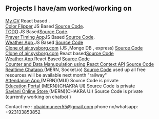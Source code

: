 ## Projects I have/am worked/working on 
[My CV](https://obaid-muneer-cv.netlify.app) React based .<br/>
[Color Flipper](https://obaidmuneer.github.io/color-flipper/) JS Based [Source Code](https://github.com/obaidmuneer/color-flipper).<br/>
[TODO](https://obaidmuneer.github.io/todo/) JS Based[Source Code](https://github.com/obaidmuneer/todo).<br/>
[Prayer Timing App](https://obaidmuneer.github.io/prayer-timing/)JS Based [Source Code](https://github.com/obaidmuneer/prayer-timing).<br/>
[Weather App ](https://obaidmuneer.github.io/weather-app/)JS Based [Source Code](https://github.com/obaidmuneer/weather-app)<br/>
[Clone of air.sysborg.com](https://obaidmuneer.github.io/cloud-todo/) (JS ,Mongo DB , express) [Source Code](https://github.com/obaidmuneer/cloud-todo)<br/>
[Clone of air.sysborg.com](https://lighthearted-lily-2db6b4.netlify.app/) React based[Source Code](https://github.com/obaidmuneer/react-todo)<br/>
[Weather App ](https://weather-app-d348f.web.app)React Based [Source Code](https://github.com/obaidmuneer/react-weather-app)<br/> 
[Counter and Data Manupulation using React Context API](https://react-context-28bc3.web.app) [Source Code](https://github.com/obaidmuneer/react-context)<br/>
[Realtime Chatapp ](https://react-chatapp-aaa1f.web.app)(MERN, Socket.io)  [Source Code](https://github.com/obaidmuneer/react-chatapp) used up all free resources will be available next month "railway" <br/>
[Attendance App ](https://attendance-management-1db00.web.app)(MERN)(MUI)  Source Code is private<br/> 
[Education Portal ](https://react-sysborg-clone.web.app)(MERN)(CHAKRA UI)  Source Code is private<br/>
[Saylani Online Store ](https://saylani-online-store.vercel.app)(MERN)(CHAKRA UI)  Source Code is private<br/> (currently working on chatbot )

Contact me : obaidmuneer55@gmail.com
phone no/whatsapp: +923133853852
